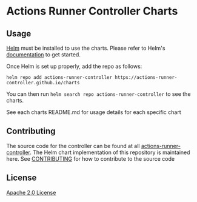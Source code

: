 # Actions Runner Controller Charts

## Usage

[Helm](https://helm.sh) must be installed to use the charts.
Please refer to Helm's [documentation](https://helm.sh/docs/) to get started.

Once Helm is set up properly, add the repo as follows:

```console
helm repo add actions-runner-controller https://actions-runner-controller.github.io/charts
```

You can then run `helm search repo actions-runner-controller` to see the charts.

See each charts README.md for usage details for each specific chart

## Contributing

The source code for the controller can be found at all [actions-runner-controller](https://github.com/actions-runner-controller/actions-runner-controller). The Helm chart implementation of this repository is maintained here. See [CONTRIBUTING](CONTRIBUTING.md) for how to contribute to the source code

## License
[Apache 2.0 License](LICENSE)
